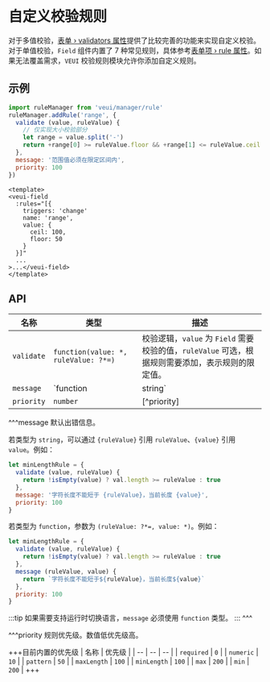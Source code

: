 # 自定义校验规则

对于多值校验，[表单 › validators 属性](../components/form#props-validators)提供了比较完善的功能来实现自定义校验。对于单值校验，`Field` 组件内置了 7 种常见规则，具体参考[表单项 › rule 属性](../components/field#props-rule)。如果无法覆盖需求，`VEUI` 校验规则模块允许你添加自定义规则。

## 示例

```js
import ruleManager from 'veui/manager/rule'
ruleManager.addRule('range', {
  validate (value, ruleValue) {
    // 仅实现大小校验部分
    let range = value.split('-')
    return +range[0] >= ruleValue.floor && +range[1] <= ruleValue.ceil
  },
  message: '范围值必须在限定区间内',
  priority: 100
})
```

```vue
<template>
<veui-field
  :rules="[{
    triggers: 'change'
    name: 'range',
    value: {
      ceil: 100,
      floor: 50
    }
  }]"
  ...
>...</veui-field>
</template>
```

## API

| 名称 | 类型 | 描述 |
| -- | -- | -- |
| `validate` | `function(value: *, ruleValue: ?*=)` | 校验逻辑，`value` 为 `Field` 需要校验的值，`ruleValue` 可选，根据规则需要添加，表示规则的限定值。 |
| `message` | `function | string` | [^message] |
| `priority` | `number` | [^priority] |

^^^message
默认出错信息。

若类型为 `string`，可以通过 `{ruleValue}` 引用 `ruleValue`、`{value}` 引用 `value`。例如：

```js
let minLengthRule = {
  validate (value, ruleValue) {
    return !isEmpty(value) ? val.length >= ruleValue : true
  },
  message: '字符长度不能短于 {ruleValue}，当前长度 {value}',
  priority: 100
}
```

若类型为 `function`，参数为 `(ruleValue: ?*=, value: *)`。例如：

```js
let minLengthRule = {
  validate (value, ruleValue) {
    return !isEmpty(value) ? val.length >= ruleValue : true
  },
  message (ruleValue, value) {
    return `字符长度不能短于${ruleValue}，当前长度${value}`
  },
  priority: 100
}
```

:::tip
如果需要支持运行时切换语言，`message` 必须使用 `function` 类型。
:::
^^^

^^^priority
规则优先级。数值低优先级高。

+++目前内置的优先级
| 名称 | 优先级 |
| -- | -- | -- |
| `required` | `0` |
| `numeric` | `10` |
| `pattern` | `50` |
| `maxLength` | `100` |
| `minLength` | `100` |
| `max` | `200` |
| `min` | `200` |
+++
